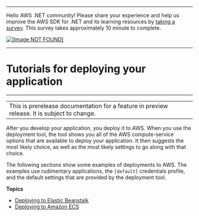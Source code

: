 --------

Hello AWS \.NET community\! Please share your experience and help us improve the AWS SDK for \.NET and its learning resources by [taking a survey](https://amazonmr.au1.qualtrics.com/jfe/form/SV_bqfQLfZ5nhFUiV0)\. This survey takes approximately 10 minute to complete\.

 [ ![\[Image NOT FOUND\]](http://docs.aws.amazon.com/sdk-for-net/v3/developer-guide/images/SurveyButton.png) ](https://amazonmr.au1.qualtrics.com/jfe/form/SV_bqfQLfZ5nhFUiV0)

--------

# Tutorials for deploying your application<a name="deployment-tool-deploy"></a>


****  

|  | 
| --- |
| This is prerelease documentation for a feature in preview release\. It is subject to change\. | 

After you develop your application, you deploy it to AWS\. When you use the deployment tool, the tool shows you all of the AWS compute\-service options that are available to deploy your application\. It then suggests the most likely choice, as well as the most likely settings to go along with that choice\.

The following sections show some examples of deployments to AWS\. The examples use rudimentary applications, the `[default]` credentials profile, and the default settings that are provided by the deployment tool\.

**Topics**
+ [Deploying to Elastic Beanstalk](deployment-tool-deploy-beanstalk.md)
+ [Deploying to Amazon ECS](deployment-tool-deploy-ecs.md)